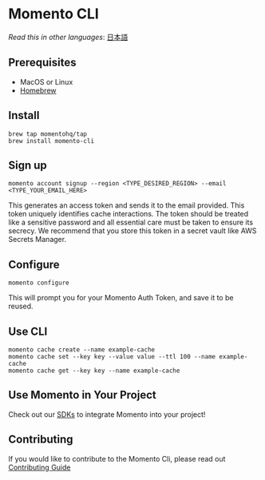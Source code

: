 # Momento CLI

_Read this in other languages_: [日本語](README.ja.md)

## Prerequisites

- MacOS or Linux
- [Homebrew](https://brew.sh/)

## Install

```
brew tap momentohq/tap
brew install momento-cli
```

## Sign up

```
momento account signup --region <TYPE_DESIRED_REGION> --email <TYPE_YOUR_EMAIL_HERE>
```

This generates an access token and sends it to the email provided. This token uniquely identifies cache interactions. The token should be treated like a sensitive password and all essential care must be taken to ensure its secrecy. We recommend that you store this token in a secret vault like AWS Secrets Manager.

## Configure

```
momento configure
```

This will prompt you for your Momento Auth Token, and save it to be reused.

## Use CLI

```
momento cache create --name example-cache
momento cache set --key key --value value --ttl 100 --name example-cache
momento cache get --key key --name example-cache
```

## Use Momento in Your Project

Check out our [SDKs](https://github.com/momentohq/client-sdk-examples) to integrate Momento into your project!

## Contributing

If you would like to contribute to the Momento Cli, please read out [Contributing Guide](./CONTRIBUTING.md)
